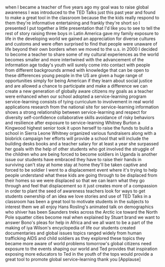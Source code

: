 
when I became a teacher of five years
ago my goal was to raise global
awareness I was introduced to the TED
Talks just this past year and found to
make a great tool in the classroom
because the the kids really respond to
them they&#39;re informative entertaining
and frankly they&#39;re short
so I presented I put together a little
presentation that I&#39;d like you to see to
tell the rest of story raising three
boys in Latin America gave my family
exposure to life in the developing world
we gained an appreciation for diverse
cultures and customs and were often
surprised to find that people were
unaware of life beyond their own borders
when we moved to the u.s. in 2000 I
decided to become a teacher to share
some of my cultural experiences as the
world becomes smaller and more
intertwined with the advancement of the
information age today&#39;s youth will
surely come into contact with people
from different backgrounds armed with
knowledge that can be open to these
differences young people in the US are
given a huge range of opportunities
simply for being American if they learn
about social justice and are allowed a
chance to participate and make a
difference we can create a new
generation of globally aware citizens my
goals as a teacher were enhanced when
our school adopted a service-learning
program service-learning consists of
tying curriculum to involvement in real
world applications
research from the national site for
service-learning information shows a
strong relationship between
service-learning and respect for
diversity self-confidence collaborative
skills avoidance of risky behaviors and
resilience after exposure to
service-learning Whitney Burton a
Kingwood highest senior took it upon
herself to raise the funds to build a
school in Sierra Leone Whitney organized
various fundraisers along with a
biobrick campaign her efforts will
provide a school that will include the
building desks books and a teacher
salary for at least a year she surpassed
her goals with the help of other
students who got involved the struggle
of the children who are being forced to
become soldiers in Uganda is another
issue our students have embraced they
have to raise their hands in
surviving can&#39;t stay at home stay at
home they&#39;ll be taken captive and forced
to be soldier I went to a displacement
event where it&#39;s trying to help people
understand what these kids are going
through to be displaced from their homes
so we were displaced so that we can
learn what they go through and feel that
displacement so it just creates more of
a compassion in order to plant the seed
of awareness teachers look for ways to
get students ownership of an idea we
love stories and use of TED Talks in a
classroom has been a great tool to
motivate students in the subjects to
interest them we all enjoy Hans
Rosling&#39;s animated talk on demographics
who shiver has been Saunders treks
across the Arctic ice toward the North
Pole squatter cities become real when
explained by Stuart brand we want to
answer
Bono&#39;s pleas for help in Africa and we
all want to be a part of the making of
iya Wilson&#39;s encyclopedia of life our
students created documentaries and
global issues topics ranged widely from
human trafficking AIDS and child
soldiers as they explored these topics
they became more aware of world problems
tomorrow&#39;s global citizens need exposure
to the events shaping our world and Ted
provides that inspiration exposing more
educators to Ted in the youth of the
tops would provide a great tool to
promote global service-learning thank
you
[Applause]
